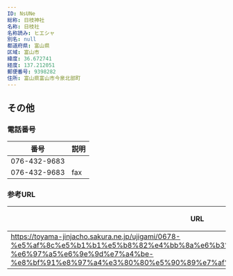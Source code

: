 ```yaml
---
ID: NsUNe
総称: 日枝神社
名称: 日枝社
名称読み: ヒエシャ
別名: null
都道府県: 富山県
区域: 富山市
緯度: 36.672741
経度: 137.212051
郵便番号: 9398282
住所: 富山県富山市今泉北部町
---
```


## その他

### 電話番号

| 番号         | 説明 |
| ------------ | ---- |
| 076-432-9683 |      |
| 076-432-9683 | fax  |

### 参考URL

| URL                                                                                                                                                                                                   | 説明   |
| ----------------------------------------------------------------------------------------------------------------------------------------------------------------------------------------------------- | ------ |
| https://toyama-jinjacho.sakura.ne.jp/ujigami/0678-%e5%af%8c%e5%b1%b1%e5%b8%82%e4%bb%8a%e6%b3%89%e5%8c%97%e9%83%a8%e7%94%ba-%e6%97%a5%e6%9e%9d%e7%a4%be-%e8%bf%91%e8%97%a4%e3%80%80%e5%90%89%e7%af%84/ | 神社庁 |
